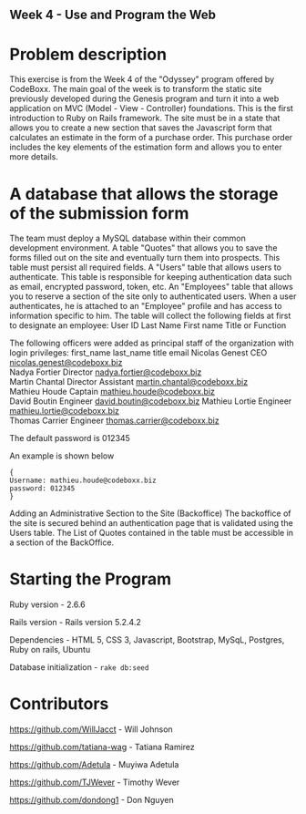 ## Week 4 - Use and Program the Web
# Problem description
This exercise is from the Week 4 of the "Odyssey" program offered by CodeBoxx. The main goal of the week is to transform the static site previously developed during the Genesis program and turn it into a web application on MVC (Model - View - Controller) foundations. This is the first introduction to Ruby on Rails framework. The site must be in a state that allows you to create a new section that saves the Javascript form that calculates an estimate in the form of a purchase order. This purchase order includes the key elements of the estimation form and allows you to enter more details.

# A database that allows the storage of the submission form
The team must deploy a MySQL database within their common development environment.
A table "Quotes" that allows you to save the forms filled out on the site and eventually turn them into prospects. This table must persist all required fields.
A "Users" table that allows users to authenticate. This table is responsible for keeping authentication data such as email, encrypted password, token, etc.
An "Employees" table that allows you to reserve a section of the site only to authenticated users. When a user authenticates, he is attached to an "Employee" profile and has access to information specific to him. The table will collect the following fields at first to designate an employee:
User ID
Last Name
First name
Title or Function

The following officers were added as principal staff of the organization with login privileges:
first_name	      last_name			title					      email	
Nicolas		        Genest				CEO				          nicolas.genest@codeboxx.biz	
Nadya		        Fortier				Director				  nadya.fortier@codeboxx.biz	
Martin		        Chantal				Director Assistant	      martin.chantal@codeboxx.biz	
Mathieu		        Houde				Captain				      mathieu.houde@codeboxx.biz	
David		        Boutin				Engineer				  david.boutin@codeboxx.biz	
Mathieu		        Lortie				Engineer				  mathieu.lortie@codeboxx.biz	
Thomas		        Carrier				Engineer		          thomas.carrier@codeboxx.biz

The default password is 012345

An example is shown below

```
{
Username: mathieu.houde@codeboxx.biz
password: 012345
}
```

Adding an Administrative Section to the Site (Backoffice)
The backoffice of the site is secured behind an authentication page that is validated using the Users table.
The List of Quotes contained in the table must be accessible in a section of the BackOffice.

# Starting the Program 

Ruby version - 2.6.6

Rails version - Rails version 5.2.4.2

Dependencies  - HTML 5, CSS 3, Javascript, Bootstrap, MySqL, Postgres, Ruby on rails, Ubuntu

Database initialization - ```rake db:seed```



# Contributors
https://github.com/WillJacct - Will Johnson

https://github.com/tatiana-wag - Tatiana Ramirez

https://github.com/Adetula - Muyiwa Adetula

https://github.com/TJWever - Timothy Wever

https://github.com/dondong1 - Don Nguyen

